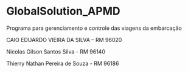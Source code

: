 # GlobalSolution_APMD
 Programa para gerenciamento e controle das viagens da embarcação

CAIO EDUARDO VIEIRA DA SILVA – RM 96020

 Nicolas Gilson Santos Silva - RM 96140 

 Thierry Nathan Pereira de Souza - RM 96186
